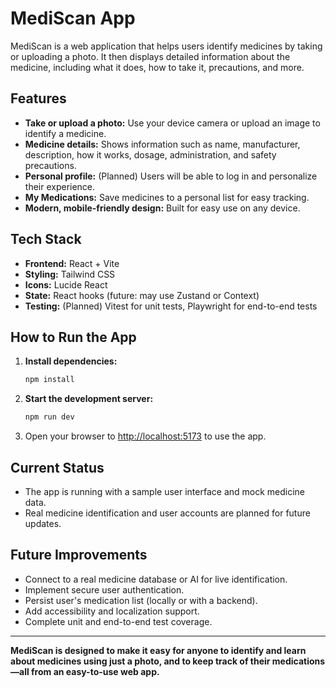 # MediScan App

MediScan is a web application that helps users identify medicines by taking or uploading a photo. It then displays detailed information about the medicine, including what it does, how to take it, precautions, and more.

## Features
- **Take or upload a photo:** Use your device camera or upload an image to identify a medicine.
- **Medicine details:** Shows information such as name, manufacturer, description, how it works, dosage, administration, and safety precautions.
- **Personal profile:** (Planned) Users will be able to log in and personalize their experience.
- **My Medications:** Save medicines to a personal list for easy tracking.
- **Modern, mobile-friendly design:** Built for easy use on any device.

## Tech Stack
- **Frontend:** React + Vite
- **Styling:** Tailwind CSS
- **Icons:** Lucide React
- **State:** React hooks (future: may use Zustand or Context)
- **Testing:** (Planned) Vitest for unit tests, Playwright for end-to-end tests

## How to Run the App
1. **Install dependencies:**
   ```bash
   npm install
   ```
2. **Start the development server:**
   ```bash
   npm run dev
   ```
3. Open your browser to [http://localhost:5173](http://localhost:5173) to use the app.

## Current Status
- The app is running with a sample user interface and mock medicine data.
- Real medicine identification and user accounts are planned for future updates.

## Future Improvements
- Connect to a real medicine database or AI for live identification.
- Implement secure user authentication.
- Persist user's medication list (locally or with a backend).
- Add accessibility and localization support.
- Complete unit and end-to-end test coverage.

---

**MediScan is designed to make it easy for anyone to identify and learn about medicines using just a photo, and to keep track of their medications—all from an easy-to-use web app.**
